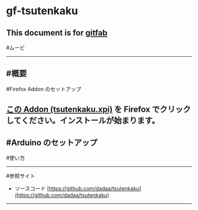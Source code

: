 # gf-tsutenkaku
## 
This document is for [gitfab](http://gitfab.org)
---
#ムービ

---
#概要
---
#Firefox Addon のセットアップ

[この Addon (tsutenkaku.xpi)](https://raw.github.com/dadaa/gf-tsutenkaku/master/materials/tsutenkaku.xpi) を Firefox でクリックしてください。インストールが始まります。
---
#Arduino のセットアップ
---
#使い方

---
#参照サイト
* ソースコード [https://github.com/dadaa/tsutenkaku](https://github.com/dadaa/tsutenkaku)
---
